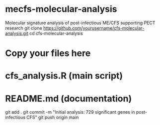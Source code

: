 # mecfs-molecular-analysis
Molecular signature analysis of post-infectious ME/CFS supporting PECT research
git clone https://github.com/yourusername/cfs-molecular-analysis.git
cd cfs-molecular-analysis

# Copy your files here
# cfs_analysis.R (main script)
# README.md (documentation)

git add .
git commit -m "Initial analysis: 729 significant genes in post-infectious CFS"
git push origin main
